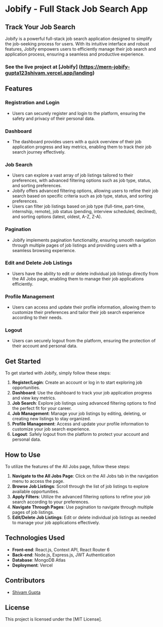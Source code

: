 # Jobify - Full Stack Job Search App
## Track Your Job Search
Jobify is a powerful full-stack job search application designed to simplify the job-seeking process for users. With its intuitive interface and robust features, Jobify empowers users to efficiently manage their job search and application process, ensuring a seamless and productive experience.

### See the live project at [Jobify] (https://mern-jobify-gupta123shivam.vercel.app/landing)

## Features

### Registration and Login
- Users can securely register and login to the platform, ensuring the safety and privacy of their personal data.

### Dashboard
- The dashboard provides users with a quick overview of their job application progress and key metrics, enabling them to track their job search journey effectively.

### Job Search
- Users can explore a vast array of job listings tailored to their preferences, with advanced filtering options such as job type, status, and sorting preferences.
- Jobify offers advanced filtering options, allowing users to refine their job search based on specific criteria such as job type, status, and sorting preferences.
- Users can filter job listings based on job type (full-time, part-time, internship, remote), job status (pending, interview scheduled, declined), and sorting options (latest, oldest, A-Z, Z-A).

### Pagination
- Jobify implements pagination functionality, ensuring smooth navigation through multiple pages of job listings and providing users with a seamless browsing experience.

### Edit and Delete Job Listings
- Users have the ability to edit or delete individual job listings directly from the All Jobs page, enabling them to manage their job applications efficiently.

### Profile Management
- Users can access and update their profile information, allowing them to customize their preferences and tailor their job search experience according to their needs.

### Logout
- Users can securely logout from the platform, ensuring the protection of their account and personal data.

## Get Started
To get started with Jobify, simply follow these steps:
1. **Register/Login**: Create an account or log in to start exploring job opportunities.
2. **Dashboard**: Use the dashboard to track your job application progress and view key metrics.
3. **Job Search**: Explore job listings using advanced filtering options to find the perfect fit for your career.
4. **Job Management**: Manage your job listings by editing, deleting, or creating new listings to stay organized.
5. **Profile Management**: Access and update your profile information to customize your job search experience.
6. **Logout**: Safely logout from the platform to protect your account and personal data.

## How to Use
To utilize the features of the All Jobs page, follow these steps:
1. **Navigate to the All Jobs Page**: Click on the All Jobs tab in the navigation menu to access the page.
2. **Browse Job Listings**: Scroll through the list of job listings to explore available opportunities.
3. **Apply Filters**: Utilize the advanced filtering options to refine your job search according to your preferences.
4. **Navigate Through Pages**: Use pagination to navigate through multiple pages of job listings.
5. **Edit/Delete Job Listings**: Edit or delete individual job listings as needed to manage your job applications effectively.


## Technologies Used
- **Front-end**: React.js, Context API, React Router 6
- **Back-end**: Node.js, Express.js, JWT Authentication
- **Database**: MongoDB Atlas
- **Deployment**: Vercel

## Contributors
- [Shivam Gupta](https://github.com/gupta123shivam)

## License
This project is licensed under the [MIT License].


